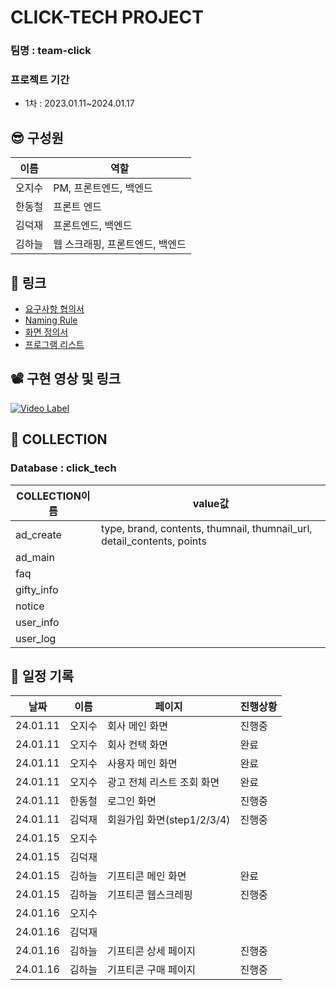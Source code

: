 # CLICK-TECH PROJECT
### 팀명 : team-click
### 프로젝트 기간
- 1차 : 2023.01.11~2024.01.17

## 😎 구성원
|이름|역할|
|--|--|
|오지수|PM, 프론트엔드, 백엔드|
|한동철|프론트 엔드|
|김덕재|프론트엔드, 백엔드|
|김하늘|웹 스크래핑, 프론트엔드, 백엔드|


## 🔗 링크
- [요구사항 협의서](https://docs.google.com/spreadsheets/d/1X8P04WVEI0UHHBgwnm6sdEGvcQMMdDbG/edit#gid=1451597086)
- [Naming Rule](https://docs.google.com/spreadsheets/d/1Wv_UeDGFgwWSKbVt_ljegem_74iAO51d/edit#gid=1553145129)
- [화면 정의서](https://app.diagrams.net/#G1gkcP13qSXsKN-8vhqlf_jbOyH3H1UWe8)
- [프로그램 리스트](https://docs.google.com/spreadsheets/d/1PkNy5FeMStLbZLwcCxHNW4hD4sRn7vET/edit#gid=389956398)
## 📽 구현 영상 및 링크

[![Video Label](http://img.youtube/vi/8B56RWcd8kA/0.jpg)](https://youtu.be/8B56RWcd8kA)

## 🎁 COLLECTION
### Database : click_tech

|COLLECTION이름|value값|
|--|--|
|ad_create|type, brand, contents, thumnail, thumnail_url, detail_contents, points|
|ad_main||
|faq||
|gifty_info||
|notice||
|user_info||
|user_log||


## 🎋 일정 기록
|날짜|이름|페이지|진행상황|
|--|--|--|--|
|24.01.11|오지수|회사 메인 화면|진행중|
|24.01.11|오지수|회사 컨택 화면|완료|
|24.01.11|오지수|사용자 메인 화면|완료|
|24.01.11|오지수|광고 전체 리스트 조회 화면|완료|
|24.01.11|한동철|로그인 화면|진행중|
|24.01.11|김덕재|회원가입 화면(step1/2/3/4) |진행중|
|24.01.15|오지수| | |
|24.01.15|김덕재| | |
|24.01.15|김하늘|기프티콘 메인 화면|완료|
|24.01.15|김하늘|기프티콘 웹스크레핑|진행중|
|24.01.16|오지수| | |
|24.01.16|김덕재| | |
|24.01.16|김하늘|기프티콘 상세 페이지|진행중|
|24.01.16|김하늘|기프티콘 구매 페이지|진행중|
